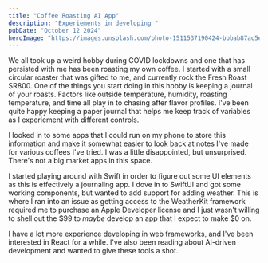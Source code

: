 ```yaml
---
title: "Coffee Roasting AI App"
description: "Experiements in developing "
pubDate: "October 12 2024"
heroImage: "https://images.unsplash.com/photo-1511537190424-bbbab87ac5eb?q=80&w=2370&auto=format&fit=crop&ixlib=rb-4.0.3&ixid=M3wxMjA3fDB8MHxwaG90by1wYWdlfHx8fGVufDB8fHx8fA%3D%3D"
---
```


We all took up a weird hobby during COVID lockdowns and one that has persisted with me has been roasting my own coffee. I started with a small circular roaster that was gifted to me, and currently rock the Fresh Roast SR800. One of the things you start doing in this hobby is keeping a journal of your roasts. Factors like outside temperature, humidity, roasting temperature, and time all play in to chasing after flavor profiles. I've been quite happy keeping a paper journal that helps me keep track of variables as I experiement with different controls.

I looked in to some apps that I could run on my phone to store this information and make it somewhat easier to look back at notes I've made for various coffees I've tried. I was a little disappointed, but unsurprised. There's not a big market apps in this space. 

I started playing around with Swift in order to figure out some UI elements as this is effectively a journaling app. I dove in to SwiftUI and got some working components, but wanted to add support for adding weather. This is where I ran into an issue as getting access to the WeatherKit framework required me to purchase an Apple Developer license and I just wasn't willing to shell out the $99 to _maybe_ develop an app that I expect to make $0 on. 

I have a lot more experience developing in web frameworks, and I've been interested in React for a while. I've also been reading about AI-driven development and wanted to give these tools a shot.

